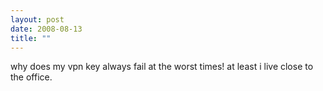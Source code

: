 ```yaml
---
layout: post
date: 2008-08-13
title: ""
---
```

why does my vpn key always fail at the worst times! at least i live close to the office.